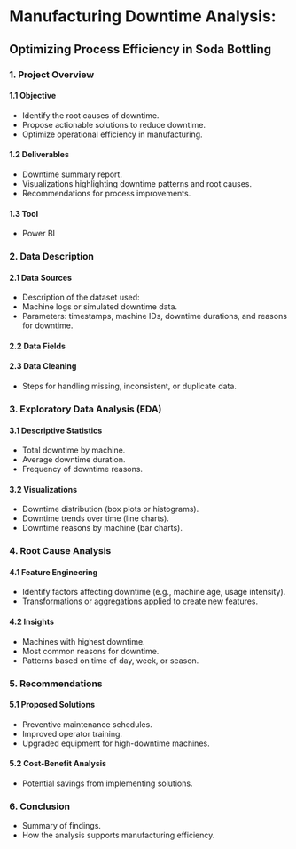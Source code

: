 # Manufacturing Downtime Analysis:
## Optimizing Process Efficiency in Soda Bottling

### 1. Project Overview
#### 1.1 Objective
- Identify the root causes of downtime.
- Propose actionable solutions to reduce downtime.
- Optimize operational efficiency in manufacturing.

#### 1.2 Deliverables
- Downtime summary report.
- Visualizations highlighting downtime patterns and root causes.
- Recommendations for process improvements.

#### 1.3 Tool
- Power BI

### 2. Data Description
#### 2.1 Data Sources
- Description of the dataset used:
- Machine logs or simulated downtime data.
- Parameters: timestamps, machine IDs, downtime durations, and reasons for downtime.

#### 2.2 Data Fields

#### 2.3 Data Cleaning
- Steps for handling missing, inconsistent, or duplicate data.

### 3. Exploratory Data Analysis (EDA)
#### 3.1 Descriptive Statistics
- Total downtime by machine.
- Average downtime duration.
- Frequency of downtime reasons.

#### 3.2 Visualizations
- Downtime distribution (box plots or histograms).
- Downtime trends over time (line charts).
- Downtime reasons by machine (bar charts).

### 4. Root Cause Analysis
#### 4.1 Feature Engineering
- Identify factors affecting downtime (e.g., machine age, usage intensity).
- Transformations or aggregations applied to create new features.

#### 4.2 Insights
- Machines with highest downtime.
- Most common reasons for downtime.
- Patterns based on time of day, week, or season.

### 5. Recommendations
#### 5.1 Proposed Solutions
- Preventive maintenance schedules.
- Improved operator training.
- Upgraded equipment for high-downtime machines.

#### 5.2 Cost-Benefit Analysis
- Potential savings from implementing solutions.

### 6. Conclusion
- Summary of findings.
- How the analysis supports manufacturing efficiency.
